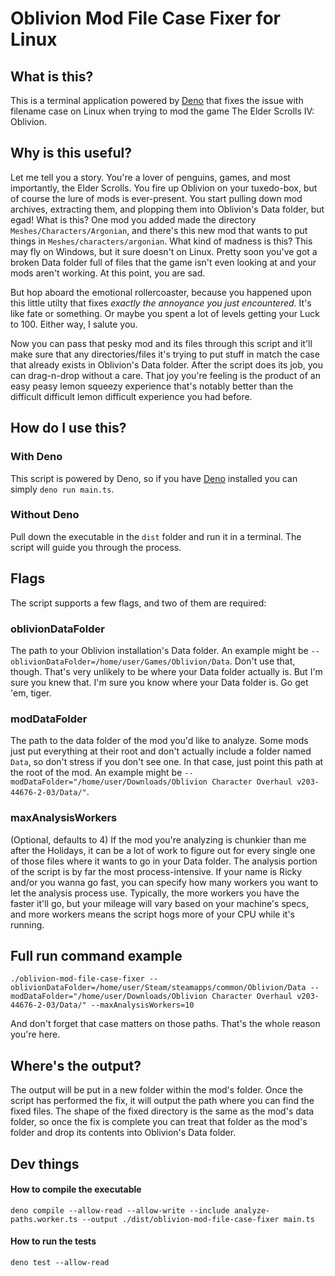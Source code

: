 # Oblivion Mod File Case Fixer for Linux

## What is this?
This is a terminal application powered by [Deno](https://deno.com/) that fixes the issue with filename case on Linux when trying to mod the game The Elder Scrolls IV: Oblivion.

## Why is this useful?
Let me tell you a story. You're a lover of penguins, games, and most importantly, the Elder Scrolls. You fire up Oblivion on your tuxedo-box, but of course the lure of mods is ever-present. You start pulling down mod archives, extracting them, and plopping them into Oblivion's Data folder, but egad! What is this? One mod you added made the directory `Meshes/Characters/Argonian`, and there's this new mod that wants to put things in `Meshes/characters/argonian`. What kind of madness is this? This may fly on Windows, but it sure doesn't on Linux. Pretty soon you've got a broken Data folder full of files that the game isn't even looking at and your mods aren't working. At this point, you are sad.

But hop aboard the emotional rollercoaster, because you happened upon this little utilty that fixes _exactly the annoyance you just encountered_. It's like fate or something. Or maybe you spent a lot of levels getting your Luck to 100. Either way, I salute you.

Now you can pass that pesky mod and its files through this script and it'll make sure that any directories/files it's trying to put stuff in match the case that already exists in Oblivion's Data folder. After the script does its job, you can drag-n-drop without a care. That joy you're feeling is the product of an easy peasy lemon squeezy experience that's notably better than the difficult difficult lemon difficult experience you had before.

## How do I use this?

### With Deno
This script is powered by Deno, so if you have [Deno](https://deno.com/) installed you can simply `deno run main.ts`.

### Without Deno
Pull down the executable in the `dist` folder and run it in a terminal. The script will guide you through the process.

## Flags
The script supports a few flags, and two of them are required:

### oblivionDataFolder
The path to your Oblivion installation's Data folder. An example might be `--oblivionDataFolder=/home/user/Games/Oblivion/Data`. Don't use that, though. That's very unlikely to be where your Data folder actually is. But I'm sure you knew that. I'm sure you know where your Data folder is. Go get 'em, tiger.

### modDataFolder
The path to the data folder of the mod you'd like to analyze. Some mods just put everything at their root and don't actually include a folder named `Data`, so don't stress if you don't see one. In that case, just point this path at the root of the mod. An example might be `--modDataFolder="/home/user/Downloads/Oblivion Character Overhaul v203-44676-2-03/Data/"`.

### maxAnalysisWorkers
(Optional, defaults to 4) If the mod you're analyzing is chunkier than me after the Holidays, it can be a lot of work to figure out for every single one of those files where it wants to go in your Data folder. The analysis portion of the script is by far the most process-intensive. If your name is Ricky and/or you wanna go fast, you can specify how many workers you want to let the analysis process use. Typically, the more workers you have the faster it'll go, but your mileage will vary based on your machine's specs, and more workers means the script hogs more of your CPU while it's running.

## Full run command example
```
./oblivion-mod-file-case-fixer --oblivionDataFolder=/home/user/Steam/steamapps/common/Oblivion/Data --modDataFolder="/home/user/Downloads/Oblivion Character Overhaul v203-44676-2-03/Data/" --maxAnalysisWorkers=10
```

And don't forget that case matters on those paths. That's the whole reason you're here.

## Where's the output?
The output will be put in a new folder within the mod's folder. Once the script has performed the fix, it will output the path where you can find the fixed files. The shape of the fixed directory is the same as the mod's data folder, so once the fix is complete you can treat that folder as the mod's folder and drop its contents into Oblivion's Data folder.

## Dev things

#### How to compile the executable
```
deno compile --allow-read --allow-write --include analyze-paths.worker.ts --output ./dist/oblivion-mod-file-case-fixer main.ts
```

#### How to run the tests
```
deno test --allow-read
```
